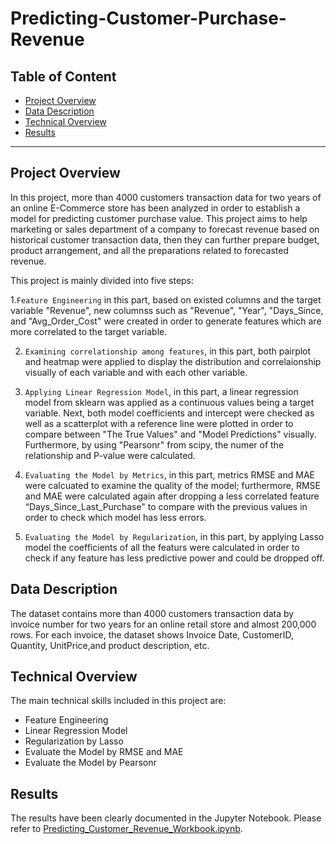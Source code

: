 # Predicting-Customer-Purchase-Revenue
## Table of Content
  - [Project Overview](#projectoverview)
  - [Data Description](#datadescription)
  - [Technical Overview](#technicaloverview)
  - [Results](#results)
  
***

<a id='projectoverview'></a>
## Project Overview

In this project, more than 4000 customers transaction data for two years of an online E-Commerce store has been analyzed in order to establish a model for predicting customer purchase value. This project aims to help marketing or sales department of a company to forecast revenue based on historical customer transaction data, then they can further prepare budget, product arrangement, and all the preparations related to forecasted revenue. 

This project is mainly divided into five steps:

1.`Feature Engineering` in this part, based on existed columns and the target variable "Revenue", new columnss such as "Revenue", "Year", "Days_Since, and "Avg_Order_Cost" were
created in order to generate features which are more correlated to the target variable.

2. `Examining correlationship among features`, in this part, both pairplot and heatmap were applied to display the distribution and correlaionship visually of each variable and with each other variable.

3. `Applying Linear Regression Model`, in this part, a linear regression model from sklearn was applied as a continuous values being a target variable. Next, both model coefficients and intercept were checked as well as a scatterplot with a reference line were plotted in order to compare between "The True Values" and "Model Predictions" visually. Furthermore, by using "Pearsonr" from scipy, the numer of the relationship and P-value were calculated. 

4. `Evaluating the Model by Metrics`, in this part, metrics RMSE and MAE were calcuated to examine the quality of the model; furthermore, RMSE and MAE were calculated again after dropping a less correlated feature “Days_Since_Last_Purchase" to compare with the previous values in order to check which model has less errors.

5. `Evaluating the Model by Regularization`, in this part, by applying Lasso model the coefficients of all the featurs were calculated in order to check if any feature has less predictive power and could be dropped off. 

<a id='datadescription'></a>
## Data Description

The dataset contains more than 4000 customers transaction data by invoice number for two years for an online retail store and almost 200,000 rows. For each invoice, the dataset shows Invoice Date, CustomerID, Quantity, UnitPrice,and product description, etc.

<a id='technicaloverview'></a>
## Technical Overview

The main technical skills included in this project are: 

* Feature Engineering
* Linear Regression Model 
* Regularization by Lasso 
* Evaluate the Model by RMSE and MAE
* Evaluate the Model by Pearsonr

<a id='results'></a>
## Results

The results have been clearly documented in the Jupyter Notebook. Please refer to [Predicting_Customer_Revenue_Workbook.ipynb](Predicting_Customer_Revenue_Workbook.ipynb). 

